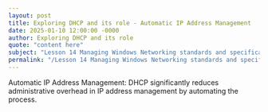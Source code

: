 ```yaml
---
layout: post
title: Exploring DHCP and its role - Automatic IP Address Management
date: 2025-01-10 12:00:00 -0000
author: Exploring DHCP and its role
quote: "content here"
subject: "Lesson 14 Managing Windows Networking standards and specifications"
permalink: "/Lesson 14 Managing Windows Networking standards and specifications/Exploring DHCP and its role/Exploring DHCP and its role - Automatic IP Address Management"
---
```


Automatic IP Address Management: DHCP significantly reduces administrative overhead in IP address management by automating the process.
